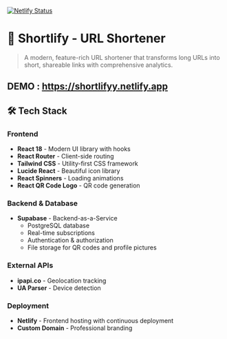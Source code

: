 [![Netlify Status](https://api.netlify.com/api/v1/badges/17f7f56f-07f4-48aa-aa9b-47324e056d6d/deploy-status)](https://app.netlify.com/projects/shortlifyy/deploys)

# 🔗 Shortlify - URL Shortener

> A modern, feature-rich URL shortener that transforms long URLs into short, shareable links with comprehensive analytics.

## DEMO : https://shortlifyy.netlify.app

## 🛠️ Tech Stack

### **Frontend**
- **React 18** - Modern UI library with hooks
- **React Router** - Client-side routing
- **Tailwind CSS** - Utility-first CSS framework
- **Lucide React** - Beautiful icon library
- **React Spinners** - Loading animations
- **React QR Code Logo** - QR code generation

### **Backend & Database**
- **Supabase** - Backend-as-a-Service
  - PostgreSQL database
  - Real-time subscriptions
  - Authentication & authorization
  - File storage for QR codes and profile pictures

### **External APIs**
- **ipapi.co** - Geolocation tracking
- **UA Parser** - Device detection

### **Deployment**
- **Netlify** - Frontend hosting with continuous deployment
- **Custom Domain** - Professional branding




